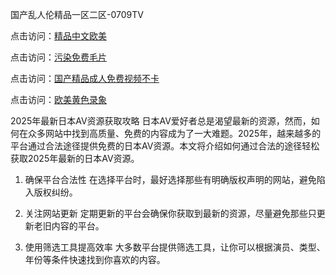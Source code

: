 
国产乱人伦精品一区二区-0709TV

点击访问：<a href="https://heiliao2dmwwy.pages.dev">精品中文欧美</a>

点击访问：<a href="https://heiliao2dmwwy.pages.dev">污染免费毛片</a>

点击访问：<a href="https://heiliaoe8ajia.pages.dev">国产精品成人免费视频不卡</a>

点击访问：<a href="https://heiliaoxwd5i8.pages.dev">欧美黄色录象</a>

2025年最新日本AV资源获取攻略
日本AV爱好者总是渴望最新的资源，然而，如何在众多网站中找到高质量、免费的内容成为了一大难题。2025年，越来越多的平台通过合法途径提供免费的日本AV资源。本文将介绍如何通过合法的途径轻松获取2025年最新的日本AV资源。

1. 确保平台合法性
在选择平台时，最好选择那些有明确版权声明的网站，避免陷入版权纠纷。

2. 关注网站更新
定期更新的平台会确保你获取到最新的资源，尽量避免那些只更新老旧内容的平台。

3. 使用筛选工具提高效率
大多数平台提供筛选工具，让你可以根据演员、类型、年份等条件快速找到你喜欢的内容。

<span style="display:none;">[Canonical link]( https://github.com/nc20250709/10146 ）</span>


